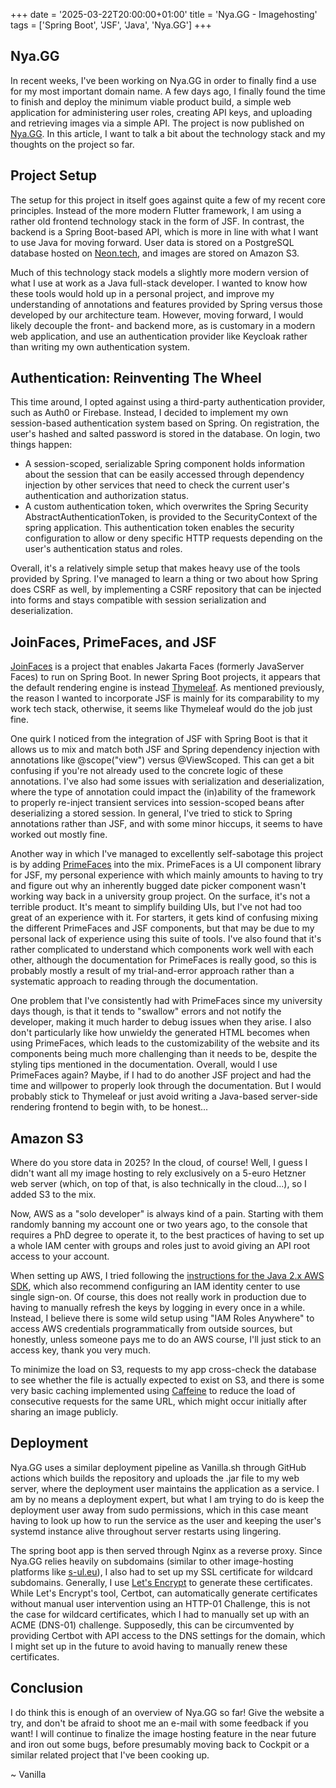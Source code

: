 +++
date = '2025-03-22T20:00:00+01:00'
title = 'Nya.GG - Imagehosting'
tags = ['Spring Boot', 'JSF', 'Java', 'Nya.GG']
+++
## Nya.GG
In recent weeks, I've been working on Nya.GG in order to finally find a use for my most important domain name. A few days ago, I finally found the time to finish and deploy the minimum viable product build, a simple web application for administering user roles, creating API keys, and uploading and retrieving images via a simple API. The project is now published on [Nya.GG](https://nya.gg/). In this article, I want to talk a bit about the technology stack and my thoughts on the project so far.

## Project Setup
The setup for this project in itself goes against quite a few of my recent core principles. Instead of the more modern Flutter framework, I am using a rather old frontend technology stack in the form of JSF. In contrast, the backend is a Spring Boot-based API, which is more in line with what I want to use Java for moving forward. User data is stored on a PostgreSQL database hosted on [Neon.tech](https://neon.tech), and images are stored on Amazon S3.

Much of this technology stack models a slightly more modern version of what I use at work as a Java full-stack developer. I wanted to know how these tools would hold up in a personal project, and improve my understanding of annotations and features provided by Spring versus those developed by our architecture team. However, moving forward, I would likely decouple the front- and backend more, as is customary in a modern web application, and use an authentication provider like Keycloak rather than writing my own authentication system.

## Authentication: Reinventing The Wheel
This time around, I opted against using a third-party authentication provider, such as Auth0 or Firebase. Instead, I decided to implement my own session-based authentication system based on Spring. On registration, the user's hashed and salted password is stored in the database. On login, two things happen:
- A session-scoped, serializable Spring component holds information about the session that can be easily accessed through dependency injection by other services that need to check the current user's authentication and authorization status.
- A custom authentication token, which overwrites the Spring Security AbstractAuthenticationToken, is provided to the SecurityContext of the spring application. This authentication token enables the security configuration to allow or deny specific HTTP requests depending on the user's authentication status and roles.

Overall, it's a relatively simple setup that makes heavy use of the tools provided by Spring. I've managed to learn a thing or two about how Spring does CSRF as well, by implementing a CSRF repository that can be injected into forms and stays compatible with session serialization and deserialization.

## JoinFaces, PrimeFaces, and JSF
[JoinFaces](http://joinfaces.org/) is a project that enables Jakarta Faces (formerly JavaServer Faces) to run on Spring Boot. In newer Spring Boot projects, it appears that the default rendering engine is instead [Thymeleaf](https://www.thymeleaf.org/). As mentioned previously, the reason I wanted to incorporate JSF is mainly for its comparability to my work tech stack, otherwise, it seems like Thymeleaf would do the job just fine.

One quirk I noticed from the integration of JSF with Spring Boot is that it allows us to mix and match both JSF and Spring dependency injection with annotations like @scope("view") versus @ViewScoped. This can get a bit confusing if you're not already used to the concrete logic of these annotations. I've also had some issues with serialization and deserialization, where the type of annotation could impact the (in)ability of the framework to properly re-inject transient services into session-scoped beans after deserializing a stored session. In general, I've tried to stick to Spring annotations rather than JSF, and with some minor hiccups, it seems to have worked out mostly fine.

Another way in which I've managed to excellently self-sabotage this project is by adding [PrimeFaces](https://www.primefaces.org/) into the mix. PrimeFaces is a UI component library for JSF, my personal experience with which mainly amounts to having to try and figure out why an inherently bugged date picker component wasn't working way back in a university group project. On the surface, it's not a terrible product. It's meant to simplify building UIs, but I've not had too great of an experience with it. For starters, it gets kind of confusing mixing the different PrimeFaces and JSF components, but that may be due to my personal lack of experience using this suite of tools. I've also found that it's rather complicated to understand which components work well with each other, although the documentation for PrimeFaces is really good, so this is probably mostly a result of my trial-and-error approach rather than a systematic approach to reading through the documentation.

One problem that I've consistently had with PrimeFaces since my university days though, is that it tends to "swallow" errors and not notify the developer, making it much harder to debug issues when they arise. I also don't particularly like how unwieldy the generated HTML becomes when using PrimeFaces, which leads to the customizability of the website and its components being much more challenging than it needs to be, despite the styling tips mentioned in the documentation. Overall, would I use PrimeFaces again? Maybe, if I had to do another JSF project and had the time and willpower to properly look through the documentation. But I would probably stick to Thymeleaf or just avoid writing a Java-based server-side rendering frontend to begin with, to be honest...

## Amazon S3
Where do you store data in 2025? In the cloud, of course! Well, I guess I didn't want all my image hosting to rely exclusively on a 5-euro Hetzner web server (which, on top of that, is also technically in the cloud...), so I added S3 to the mix.

Now, AWS as a "solo developer" is always kind of a pain. Starting with them randomly banning my account one or two years ago, to the console that requires a PhD degree to operate it, to the best practices of having to set up a whole IAM center with groups and roles just to avoid giving an API root access to your account.

When setting up AWS, I tried following the [instructions for the Java 2.x AWS SDK](https://docs.aws.amazon.com/sdk-for-java/latest/developer-guide/setup.html), which also recommend configuring an IAM identity center to use single sign-on. Of course, this does not really work in production due to having to manually refresh the keys by logging in every once in a while. Instead, I believe there is some wild setup using "IAM Roles Anywhere" to access AWS credentials programmatically from outside sources, but honestly, unless someone pays me to do an AWS course, I'll just stick to an access key, thank you very much.

To minimize the load on S3, requests to my app cross-check the database to see whether the file is actually expected to exist on S3, and there is some very basic caching implemented using [Caffeine](https://github.com/ben-manes/caffeine) to reduce the load of consecutive requests for the same URL, which might occur initially after sharing an image publicly.

## Deployment
Nya.GG uses a similar deployment pipeline as Vanilla.sh through GitHub actions which builds the repository and uploads the .jar file to my web server, where the deployment user maintains the application as a service. I am by no means a deployment expert, but what I am trying to do is keep the deployment user away from sudo permissions, which in this case meant having to look up how to run the service as the user and keeping the user's systemd instance alive throughout server restarts using lingering.

The spring boot app is then served through Nginx as a reverse proxy. Since Nya.GG relies heavily on subdomains (similar to other image-hosting platforms like [s-ul.eu](https://s-ul.eu/)), I also had to set up my SSL certificate for wildcard subdomains. Generally, I use [Let's Encrypt](https://letsencrypt.org/) to generate these certificates. While Let's Encrypt's tool, Certbot, can automatically generate certificates without manual user intervention using an HTTP-01 Challenge, this is not the case for wildcard certificates, which I had to manually set up with an ACME (DNS-01) challenge. Supposedly, this can be circumvented by providing Certbot with API access to the DNS settings for the domain, which I might set up in the future to avoid having to manually renew these certificates.

## Conclusion
I do think this is enough of an overview of Nya.GG so far! Give the website a try, and don't be afraid to shoot me an e-mail with some feedback if you want! I will continue to finalize the image hosting feature in the near future and iron out some bugs, before presumably moving back to Cockpit or a similar related project that I've been cooking up.

~ Vanilla